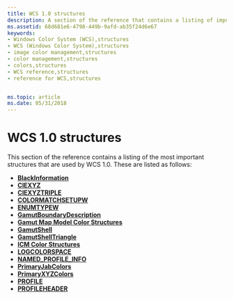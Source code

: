 ```yaml
---
title: WCS 1.0 structures
description: A section of the reference that contains a listing of important structures that are used by WCS 1.0.
ms.assetid: 68d681e6-4798-449b-9afd-ab35f24d6e67
keywords:
- Windows Color System (WCS),structures
- WCS (Windows Color System),structures
- image color management,structures
- color management,structures
- colors,structures
- WCS reference,structures
- reference for WCS,structures


ms.topic: article
ms.date: 05/31/2018
---
```


# WCS 1.0 structures

This section of the reference contains a listing of the most important structures that are used by WCS 1.0. These are listed as follows:

-   [**BlackInformation**](/previous-versions/windows/desktop/api/WcsPlugIn/ns-wcsplugin-_blackinformation)
-   [**CIEXYZ**](/windows/desktop/api/Wingdi/ns-wingdi-tagciexyz)
-   [**CIEXYZTRIPLE**](/windows/desktop/api/Wingdi/ns-wingdi-tagicexyztriple)
-   [**COLORMATCHSETUPW**](/windows/win32/api/icm/ns-icm-colormatchsetupw)
-   [**ENUMTYPEW**](/windows/win32/api/icm/ns-icm-enumtypew)
-   [**GamutBoundaryDescription**](/previous-versions/windows/desktop/api/WcsPlugIn/ns-wcsplugin-_gamutboundarydescription)
-   [**Gamut Map Model Color Structures**](https://www.bing.com/search?q=**Gamut+Map+Model+Color+Structures**)
-   [**GamutShell**](/previous-versions/windows/desktop/api/WcsPlugIn/ns-wcsplugin-_gamutshell)
-   [**GamutShellTriangle**](/previous-versions/windows/desktop/api/WcsPlugIn/ns-wcsplugin-_gamutshelltriangle)
-   [**ICM Color Structures**](/windows/win32/api/icm/ns-icm-color)
-   [**LOGCOLORSPACE**](/windows/desktop/api/Wingdi/ns-wingdi-taglogcolorspacea)
-   [**NAMED\_PROFILE\_INFO**](/windows/win32/api/icm/ns-icm-named_profile_info)
-   [**PrimaryJabColors**](/previous-versions/windows/desktop/api/WcsPlugIn/ns-wcsplugin-_primaryjabcolors)
-   [**PrimaryXYZColors**](/previous-versions/windows/desktop/api/WcsPlugIn/ns-wcsplugin-_primaryxyzcolors)
-   [**PROFILE**](/windows/win32/api/icm/ns-icm-profile)
-   [**PROFILEHEADER**](/windows/win32/api/icm/ns-icm-profileheader)

 

 




